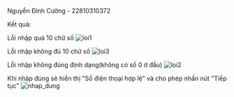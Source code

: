 Nguyễn Đình Cường - 22810310372


Kết quả:


Lỗi nhập quá 10 chữ số
![loi1](https://github.com/user-attachments/assets/96f64140-a9a9-4918-8fb4-c899f0327fd1)


Lỗi nhập không đủ 10 chữ số
![loi3](https://github.com/user-attachments/assets/fcf598ec-22ec-409b-b9e9-2a75b04474a7)


Lỗi nhập không đúng định dạng(không có số 0 ở đầu)
![loi2](https://github.com/user-attachments/assets/0edb33d4-5faa-478b-9d50-4a4703c52897)


Khi nhập đúng sẽ hiển thị "Số điện thoại hợp lệ" và cho phép nhấn nút "Tiếp tục"
![nhap_dung](https://github.com/user-attachments/assets/f53c93de-b1c2-4d21-943f-ce89e91cb402)
